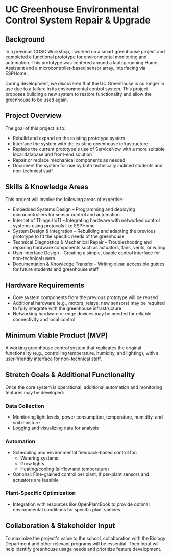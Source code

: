 # UC Greenhouse Environmental Control System Repair & Upgrade
## Background

In a previous COSC Workshop, I worked on a smart greenhouse project and completed a functional prototype for environmental monitoring and automation. This prototype was centered around a laptop running Home Assistant and a microcontroller-based sensor array, interfacing via ESPHome.

During development, we discovered that the UC Greenhouse is no longer in use due to a failure in its environmental control system. This project proposes building a new system to restore functionality and allow the greenhouse to be used again.

## Project Overview

The goal of this project is to:

- Rebuild and expand on the existing prototype system
- Interface the system with the existing greenhouse infrastructure
- Replace the current prototype's use of ServiceNow with a more suitable local database and front-end solution
- Repair or replace mechanical components as needed
- Document the system for use by both technically inclined students and non-technical staff
## Skills & Knowledge Areas

This project will involve the following areas of expertise:

- Embedded Systems Design – Programming and deploying microcontrollers for sensor control and automation
- Internet of Things (IoT) – Integrating hardware with networked control systems using protocols like ESPHome
- System Design & Integration – Rebuilding and adapting the previous prototype to fit the specific needs of the greenhouse
- Technical Diagnostics & Mechanical Repair – Troubleshooting and repairing hardware components such as actuators, fans, vents, or wiring
- User Interface Design – Creating a simple, usable control interface for non-technical users
- Documentation & Knowledge Transfer – Writing clear, accessible guides for future students and greenhouse staff

## Hardware Requirements

- Core system components from the previous prototype will be reused
- Additional hardware (e.g., motors, relays, new sensors) may be required to fully integrate with the greenhouse infrastructure
- Networking hardware or edge devices may be needed for reliable connectivity and local control
  
## Minimum Viable Product (MVP)
A working greenhouse control system that replicates the original functionality (e.g., controlling temperature, humidity, and lighting), with a user-friendly interface for non-technical staff.

## Stretch Goals & Additional Functionality
Once the core system is operational, additional automation and monitoring features may be developed:

### Data Collection

- Monitoring light levels, power consumption, temperature, humidity, and soil moisture
- Logging and visualizing data for analysis

### Automation

- Scheduling and environmental feedback-based control for:
  - Watering systems
  - Grow lights
  - Heating/cooling (airflow and temperature)
- Optional: Fine-grained control per plant, if per-plant sensors and actuators are feasible

### Plant-Specific Optimization
- Integration with resources like OpenPlantBook to provide optimal environmental conditions for specific plant species

## Collaboration & Stakeholder Input

To maximize the project's value to the school, collaboration with the Biology Department and other relevant programs will be essential. Their input will help identify greenhouse usage needs and prioritize feature development.
